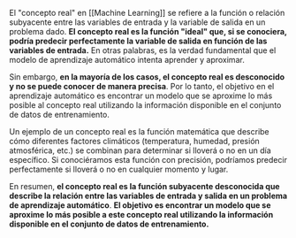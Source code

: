 El "concepto real" en [[Machine Learning]] se refiere a la función o relación subyacente entre las variables de entrada y la variable de salida en un problema dado. **El concepto real es la función "ideal" que, si se conociera, podría predecir perfectamente la variable de salida en función de las variables de entrada.** En otras palabras, es la verdad fundamental que el modelo de aprendizaje automático intenta aprender y aproximar.

Sin embargo, **en la mayoría de los casos, el concepto real es desconocido y no se puede conocer de manera precisa**. Por lo tanto, el objetivo en el aprendizaje automático es encontrar un modelo que se aproxime lo más posible al concepto real utilizando la información disponible en el conjunto de datos de entrenamiento.

Un ejemplo de un concepto real es la función matemática que describe cómo diferentes factores climáticos (temperatura, humedad, presión atmosférica, etc.) se combinan para determinar si lloverá o no en un día específico. Si conociéramos esta función con precisión, podríamos predecir perfectamente si lloverá o no en cualquier momento y lugar.

En resumen, **el concepto real es la función subyacente desconocida que describe la relación entre las variables de entrada y salida en un problema de aprendizaje automático**. **El objetivo es encontrar un modelo que se aproxime lo más posible a este concepto real utilizando la información disponible en el conjunto de datos de entrenamiento.**